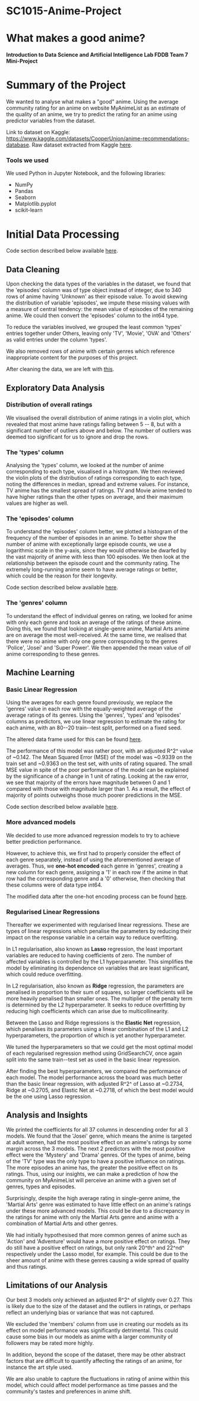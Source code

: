 # SC1015-Anime-Project
# What makes a good anime?

**Introduction to Data Science and Artificial Intelligence
Lab FDDB Team 7 Mini-Project**

# Summary of the Project

We wanted to analyse what makes a "good" anime. Using the average community rating for an anime on website MyAnimeList as an estimate of the quality of an anime, we try to predict the rating for an anime using predictor variables from the dataset. 

Link to dataset on Kaggle: https://www.kaggle.com/datasets/CooperUnion/anime-recommendations-database.
Raw dataset extracted from Kaggle [here](Datasets/anime.csv).

### Tools we used
We used Python in Jupyter Notebook, and the following libraries:
 - NumPy
 - Pandas
 - Seaborn
 - Matplotlib.pyplot
 - scikit-learn


# Initial Data Processing

Code section described below available [here](Codes/Data_extraction_cleaning_and_EDA.ipynb).

## Data Cleaning

Upon checking the data types of the variables in the dataset, we found that the 'episodes' column was of type object instead of integer, due to 340 rows of anime having 'Unknown' as their episode value. To avoid skewing the distribution of variable 'episodes', we impute these missing values with a measure of central tendency: the mean value of episodes of the remaining anime. We could then convert the 'episodes' column to the int64 type.

To reduce the variables involved, we grouped the least common 'types' entries together under Others, leaving only 'TV', 'Movie', 'OVA' and 'Others' as valid entries under the column 'types'.

We also removed rows of anime with certain genres which reference inappropriate content for the purposes of this project.

After cleaning the data, we are left with [this](Datasets/anime_clean.csv).

## Exploratory Data Analysis

### Distribution of overall ratings

We visualised the overall distribution of anime ratings in a violin plot, which revealed that most anime have ratings falling between 5 -- 8, but with a significant number of outliers above and below. The number of outliers was deemed too significant for us to ignore and drop the rows.

### The 'types' column

Analysing the 'types' column, we looked at the number of anime corresponding to each type, visualised in a histogram. We then reviewed the violin plots of the distribution of ratings corresponding to each type, noting the differences in median, spread and extreme values. For instance, TV anime has the smallest spread of ratings. TV and Movie anime tended to have higher ratings than the other types on average, and their maximum values are higher as well.

### The 'episodes' column

To understand the 'episodes' column better, we plotted a histogram of the frequency of the number of episodes in an anime. To better show the number of anime with exceptionally large episode counts, we use a logarithmic scale in the y-axis, since they would otherwise be dwarfed by the vast majority of anime with less than 100 episodes. We then look at the relationship between the episode count and the community rating. The extremely long-running anime seem to have average ratings or better, which could be the reason for their longevity.

Code section described below available [here](Codes/Averages_Linear_Regression.ipynb).

### The 'genres' column

To understand the effect of individual genres on rating, we looked for anime with only each genre and took an average of the ratings of these anime. Doing this, we found that looking at single-genre anime, Martial Arts anime are on average the most well-received. At the same time, we realised that there were no anime with only one genre corresponding to the genres 'Police', 'Josei' and 'Super Power'. We then appended the mean value of *all* anime corresponding to these genres.

## Machine Learning

### Basic Linear Regression

Using the averages for each genre found previously, we replace the 'genres' value in each row with the equally-weighted average of the average ratings of its genres. Using the 'genres', 'types' and 'episodes' columns as predictors, we use linear regression to estimate the rating for each anime, with an 80--20 train--test split, performed on a fixed seed.

The altered data frame used for this can be found [here](Datasets/anime_clean_linear_regression.csv).

The performance of this model was rather poor, with an adjusted R^2^ value of ~0.142. The Mean Squared Error (MSE) of the model was ~0.9339 on the train set and ~0.9363 on the test set, with units of rating squared. The small MSE value in spite of the poor performance of the model can be explained by the significance of a change in 1 unit of rating. Looking at the raw error, we see that majority of the errors have magnitude between 0 and 1 compared with those with magnitude larger than 1. As a result, the effect of majority of points outweighs those much poorer predictions in the MSE.

Code section described below available [here](Codes/One_Hot_Encoding_Lasso_Ridge_ElasticNet_Regression.ipynb).

### More advanced models

We decided to use more advanced regression models to try to achieve better prediction performance.

However, to achieve this, we first had to properly consider the effect of each genre separately, instead of using the aforementioned average of averages. Thus, we **one-hot encoded** each genre in 'genres', creating a new column for each genre, assigning a '1' in each row if the anime in that row had the corresponding genre and a '0' otherwise, then checking that these columns were of data type int64.

The modified data after the one-hot encoding process can be found [here](Datasets/anime_clean_encoded.csv).

### Regularised Linear Regressions

Thereafter we experimented with regularised linear regressions. These are types of linear regressions which penalise the parameters by reducing their impact on the response variable in a certain way to reduce overfitting.

In L1 regularisation, also known as **Lasso** regression, the least important variables are reduced to having coefficients of zero. The number of affected variables is controlled by the L1 hyperparameter. This simplifies the model by eliminating its dependence on variables that are least significant, which could reduce overfitting.

In L2 regularisation, also known as **Ridge** regression, the parameters are penalised in proportion to their sum of squares, so larger coefficients will be more heavily penalised than smaller ones. The multiplier of the penalty term is determined by the L2 hyperparameter. It seeks to reduce overfitting by reducing high coefficients which can arise due to multicollinearity.

Between the Lasso and Ridge regressions is the **Elastic Net** regression, which penalises its parameters using a linear combination of the L1 and L2 hyperparameters, the proportion of which is yet another hyperparameter.

We tuned the hyperparameters so that we could get the most optimal model of each regularised regression method using GridSearchCV, once again split into the same train--test set as used in the basic linear regression. 

After finding the best hyperparameters, we compared the performance of each model. The model performance across the board was much better than the basic linear regression, with adjusted R^2^ of Lasso at ~0.2734, Ridge at ~0.2705, and Elastic Net at ~0.2718, of which the best model would be the one using Lasso regression.

## Analysis and Insights

We printed the coefficients for all 37 columns in descending order for all 3 models. We found that the 'Josei' genre, which means the anime is targeted at adult women, had the most positive effect on an anime's ratings by some margin across the 3 models. The next 2 predictors with the most positive effect were the 'Mystery' and 'Drama' genres. Of the types of anime, being of the 'TV' type was the only type to have a positive influence on ratings. The more episodes an anime has, the greater the positive effect on its ratings. Thus, using our insights, we can make a prediction of how the community on MyAnimeList will perceive an anime with a given set of genres, types and episodes.

Surprisingly, despite the high average rating in single-genre anime, the 'Martial Arts' genre was estimated to have little effect on an anime's ratings under these more advanced models. This could be due to a discrepancy in the ratings for anime with only the Martial Arts genre and anime with a combination of Martial Arts and other genres.

We had initially hypothesised that more common genres of anime such as 'Action' and 'Adventure' would have a more positive effect on ratings. They do still have a positive effect on ratings, but only rank 20^th^ and 22^nd^ respectively under the Lasso model, for example. This could be due to the sheer amount of anime with these genres causing a wide spread of quality and thus ratings.

## Limitations of our Analysis

Our best 3 models only achieved an adjusted R^2^ of slightly over 0.27. This is likely due to the size of the dataset and the outliers in ratings, or perhaps reflect an underlying bias or variance that was not captured.

We excluded the 'members' column from use in creating our models as its effect on model performance was significantly detrimental. This could cause some bias in our models as anime with a larger community of followers may be rated more highly.

In addition, beyond the scope of the dataset, there may be other abstract factors that are difficult to quantify affecting the ratings of an anime, for instance the art style used.

We are also unable to capture the fluctuations in rating of anime within this model, which could affect model performance as time passes and the community's tastes and preferences in anime shift.





